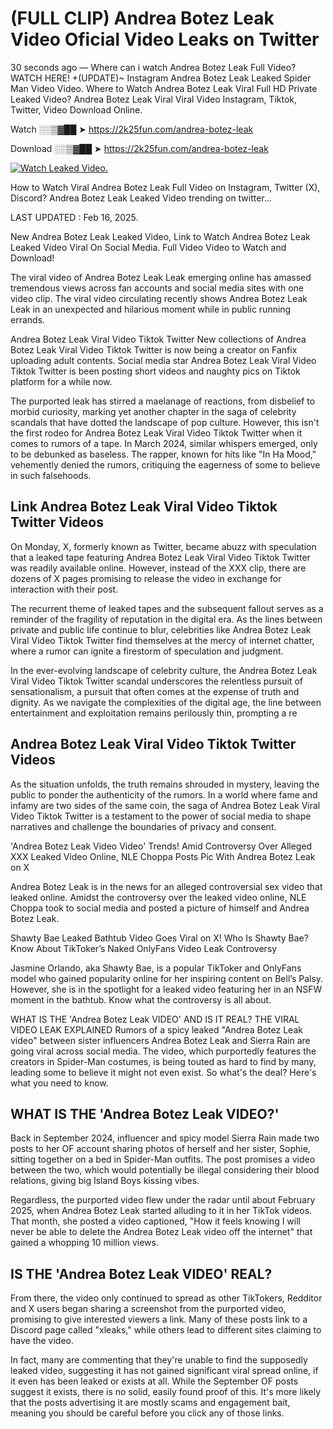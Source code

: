 # (FULL CLIP) Andrea Botez Leak Video Oficial Video Leaks on Twitter

30 seconds ago — Where can i watch Andrea Botez Leak Full Video? WATCH HERE! +(UPDATE)~ Instagram Andrea Botez Leak Leaked Spider Man Video Video. Where to Watch Andrea Botez Leak Viral Full HD Private Leaked Video? Andrea Botez Leak Viral Viral Video Instagram, Tiktok, Twitter, Video Download Online.

Watch ░░▒▓██ ➤ https://2k25fun.com/andrea-botez-leak

Download ░░▒▓██ ➤ https://2k25fun.com/andrea-botez-leak

[![Watch Leaked Video.](https://miro.medium.com/v2/resize:fit:828/format:webp/1*cilzJN44JGOrTw9NJCrNHA.gif "Watch Leaked Video")](https://2k25fun.com/andrea-botez-leak)

How to Watch Viral Andrea Botez Leak Full Video on Instagram, Twitter (X), Discord? Andrea Botez Leak Leaked Video trending on twitter...

LAST UPDATED : Feb 16, 2025.

New Andrea Botez Leak Leaked Video, Link to Watch Andrea Botez Leak Leaked Video Viral On Social Media. Full Video Video to Watch and Download!

The viral video of Andrea Botez Leak Leak emerging online has amassed tremendous views across fan accounts and social media sites with one video clip. The viral video circulating recently shows Andrea Botez Leak Leak in an unexpected and hilarious moment while in public running errands.

Andrea Botez Leak Viral Video Tiktok Twitter New collections of Andrea Botez Leak Viral Video Tiktok Twitter is now being a creator on Fanfix uploading adult contents. Social media star Andrea Botez Leak Viral Video Tiktok Twitter is been posting short videos and naughty pics on Tiktok platform for a while now.

The purported leak has stirred a maelanage of reactions, from disbelief to morbid curiosity, marking yet another chapter in the saga of celebrity scandals that have dotted the landscape of pop culture. However, this isn't the first rodeo for Andrea Botez Leak Viral Video Tiktok Twitter when it comes to rumors of a tape. In March 2024, similar whispers emerged, only to be debunked as baseless. The rapper, known for hits like "In Ha Mood," vehemently denied the rumors, critiquing the eagerness of some to believe in such falsehoods.

## Link Andrea Botez Leak Viral Video Tiktok Twitter Videos

On Monday, X, formerly known as Twitter, became abuzz with speculation that a leaked tape featuring Andrea Botez Leak Viral Video Tiktok Twitter was readily available online. However, instead of the XXX clip, there are dozens of X pages promising to release the video in exchange for interaction with their post.

The recurrent theme of leaked tapes and the subsequent fallout serves as a reminder of the fragility of reputation in the digital era. As the lines between private and public life continue to blur, celebrities like Andrea Botez Leak Viral Video Tiktok Twitter find themselves at the mercy of internet chatter, where a rumor can ignite a firestorm of speculation and judgment.

In the ever-evolving landscape of celebrity culture, the Andrea Botez Leak Viral Video Tiktok Twitter scandal underscores the relentless pursuit of sensationalism, a pursuit that often comes at the expense of truth and dignity. As we navigate the complexities of the digital age, the line between entertainment and exploitation remains perilously thin, prompting a re

##  Andrea Botez Leak Viral Video Tiktok Twitter Videos

As the situation unfolds, the truth remains shrouded in mystery, leaving the public to ponder the authenticity of the rumors. In a world where fame and infamy are two sides of the same coin, the saga of Andrea Botez Leak Viral Video Tiktok Twitter is a testament to the power of social media to shape narratives and challenge the boundaries of privacy and consent.

'Andrea Botez Leak Video Video' Trends! Amid Controversy Over Alleged XXX Leaked Video Online, NLE Choppa Posts Pic With Andrea Botez Leak on X

Andrea Botez Leak is in the news for an alleged controversial sex video that leaked online. Amidst the controversy over the leaked video online, NLE Choppa took to social media and posted a picture of himself and Andrea Botez Leak.

Shawty Bae Leaked Bathtub Video Goes Viral on X! Who Is Shawty Bae? Know About TikToker’s Naked OnlyFans Video Leak Controversy

Jasmine Orlando, aka Shawty Bae, is a popular TikToker and OnlyFans model who gained popularity online for her inspiring content on Bell’s Palsy. However, she is in the spotlight for a leaked video featuring her in an NSFW moment in the bathtub. Know what the controversy is all about.

WHAT IS THE 'Andrea Botez Leak VIDEO' AND IS IT REAL? THE VIRAL VIDEO LEAK EXPLAINED Rumors of a spicy leaked "Andrea Botez Leak video" between sister influencers Andrea Botez Leak and Sierra Rain are going viral across social media. The video, which purportedly features the creators in Spider-Man costumes, is being touted as hard to find by many, leading some to believe it might not even exist. So what's the deal? Here's what you need to know.

## WHAT IS THE 'Andrea Botez Leak VIDEO?'

Back in September 2024, influencer and spicy model Sierra Rain made two posts to her OF account sharing photos of herself and her sister, Sophie, sitting together on a bed in Spider-Man outfits. The post promises a video between the two, which would potentially be illegal considering their blood relations, giving big Island Boys kissing vibes.

Regardless, the purported video flew under the radar until about February 2025, when Andrea Botez Leak started alluding to it in her TikTok videos. That month, she posted a video captioned, "How it feels knowing I will never be able to delete the Andrea Botez Leak video off the internet" that gained a whopping 10 million views.

## IS THE 'Andrea Botez Leak VIDEO' REAL?

From there, the video only continued to spread as other TikTokers, Redditor and X users began sharing a screenshot from the purported video, promising to give interested viewers a link. Many of these posts link to a Discord page called "xleaks," while others lead to different sites claiming to have the video.

In fact, many are commenting that they're unable to find the supposedly leaked video, suggesting it has not gained significant viral spread online, if it even has been leaked or exists at all. While the September OF posts suggest it exists, there is no solid, easily found proof of this. It's more likely that the posts advertising it are mostly scams and engagement bait, meaning you should be careful before you click any of those links.